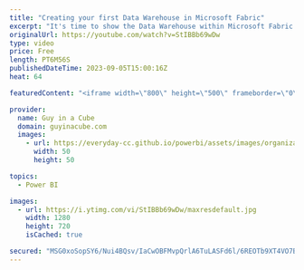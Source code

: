 ```yaml
---
title: "Creating your first Data Warehouse in Microsoft Fabric"
excerpt: "It's time to show the Data Warehouse within Microsoft Fabric some love! Patrick walks you through how you can get started with your first Data Warehouse using Data Pipelines.  What is data warehousing in Microsoft Fabric? https://learn.microsoft.com/fabric/data-warehouse/data-warehousing  Microsoft Fabric"
originalUrl: https://youtube.com/watch?v=StIBBb69wDw
type: video
price: Free
length: PT6M56S
publishedDateTime: 2023-09-05T15:00:16Z
heat: 64

featuredContent: "<iframe width=\"800\" height=\"500\" frameborder=\"0\" src=\"https://www.youtube.com/embed/StIBBb69wDw\" allow=\"accelerometer; autoplay; encrypted-media; gyroscope; picture-in-picture\" allowfullscreen></iframe>"

provider:
  name: Guy in a Cube
  domain: guyinacube.com
  images:
    - url: https://everyday-cc.github.io/powerbi/assets/images/organizations/guyinacube.com-50x50.jpg
      width: 50
      height: 50

topics:
  - Power BI

images:
  - url: https://i.ytimg.com/vi/StIBBb69wDw/maxresdefault.jpg
    width: 1280
    height: 720
    isCached: true

secured: "MSG0xoSopSY6/Nui4BQsv/IaCwOBFMvpQrlA6TuLASFd6l/6REOTb9XT4VO7Bi5UPn2qzNaTzCKbRy6YJQVRiNl3X2xwMACEoruEDyR2UshNgAW6XCiO9dqthuWxmDrk/CZdggKVbWgOt5PsYrcpYr4GgL4mpr4R5dPd6CdmmPfu9hW9LX3wb9ilR36SnirZm1zKeyjlMMQAHdKI1TyQgC1VSSfR7n5yMUQFq/6V/8KN8V7Gjdx6mGNhvFN+I4X0MMvjkhGSPLHSXr2X6MLaAQcD+0RKgjrsJ0bNTbKAz0VJ9EfVLjWoROiIMc0wkMw0yycP9uBnrjTu0QsnWx5LcWv7zwtclkGD6kMUce7PoAHSo/j3GDeVDqKCAD2CpI4JVhCKMVMDC7fNsyqlcXq9DmMxvZfpK3BkSHX0X79+8z8=;AdGQNFQrJCUOqtehS8wiww=="
---
```


